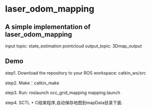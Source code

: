 # laser_odom_mapping
## A simple implementation of laser_odom_mapping

input topic: state_estimation   pointcloud
output_topic: 3Dmap_output

## Demo

step1. Download the repository to your ROS workspace: catkin_ws/src

step2. Make：catkin_make

step3. Run: roslaunch occ_grid_mapping mapping.launch

step4.  SCTL + C结束程序,自动保存地图到mapData目录下面.
